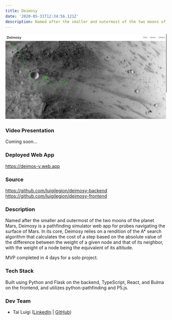 ```yaml
---
title: Deimosy
date: '2020-05-31T12:34:56.121Z'
description: Named after the smaller and outermost of the two moons of the planet Mars, Deimosy is a pathfinding simulator web app for probes navigating the surface of Mars. In its core, Deimosy relies on a rendition of the A\* search algorithm that calculates the cost of a step based on the absolute value of the difference between the weight of a given node and that of its neighbor, with the weight of a node being the equivalent of its altitude.
---
```


![Deimosy Screenshot](./screenshot.png)

### Video Presentation

Coming soon...

### Deployed Web App

<https://deimos-y.web.app>

### Source

<https://github.com/luigilegion/deimosy-backend>
<https://github.com/luigilegion/deimosy-frontend>

### Description

Named after the smaller and outermost of the two moons of the planet Mars, Deimosy is a pathfinding simulator web app for probes navigating the surface of Mars. In its core, Deimosy relies on a rendition of the A\* search algorithm that calculates the cost of a step based on the absolute value of the difference between the weight of a given node and that of its neighbor, with the weight of a node being the equivalent of its altitude.

MVP completed in 4 days for a solo project.

### Tech Stack

Built using Python and Flask on the backend, TypeScript, React, and Bulma on the frontend, and utilizes python-pathfinding and P5.js.

### Dev Team

- Tal Luigi ([LinkedIn](https://www.linkedin.com/in/talluigi) | [GitHub](https://github.com/luigilegion))
